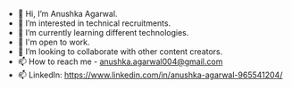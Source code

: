 - 👋 Hi, I’m Anushka Agarwal.
- 👀 I’m interested in technical recruitments.
- 🌱 I’m currently learning different technologies.
- 👯 I'm open to work.
- 💞️ I’m looking to collaborate with other content creators.
- 📫 How to reach me - anushka.agarwal004@gmail.com
- 📫 LinkedIn: https://www.linkedin.com/in/anushka-agarwal-965541204/
<!---
anushka120302/anushka120302 is a ✨ special ✨ repository because its `README.md` (this file) appears on your GitHub profile.
You can click the Preview link to take a look at your changes.
--->
